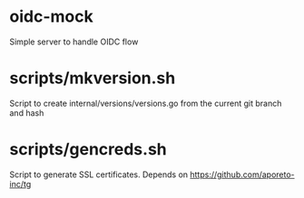 # oidc-mock
Simple server to handle OIDC flow

# scripts/mkversion.sh
Script to create internal/versions/versions.go from the current git branch and hash

# scripts/gencreds.sh
Script to generate SSL certificates.
Depends on https://github.com/aporeto-inc/tg

